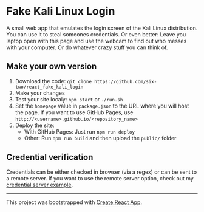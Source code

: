 # Fake Kali Linux Login

A small web app that emulates the login screen of the Kali Linux distribution. You can use it to steal someones credentials.
Or even better: Leave you laptop open with this page and use the webcam to find out who messes with your computer. Or do whatever crazy stuff you can think of.

## Make your own version

1. Download the code: `git clone https://github.com/six-two/react_fake_kali_login`
2. Make your changes
3. Test your site localy: `npm start` or `./run.sh` 
4. Set the `homepage` value in `package.json` to the URL where you will host the page.
    If you want to use GitHub Pages, use `http://<username>.github.io/<repository_name>`
5. Deploy the site:
   - With GitHub Pages: Just run `npm run deploy`
   - Other: Run `npm run build` and then upload the `public/` folder

## Credential verification

Credentials can be either checked in browser (via a regex) or can be sent to a remote server.
If you want to use the remote server option, check out my [credential server example](https://github.com/six-two/fake_login_server_example).


---

This project was bootstrapped with [Create React App](https://github.com/facebook/create-react-app).
